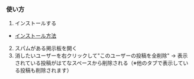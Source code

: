 ### 使い方

1. インストールする
  - [インストール方法](https://www.google.co.jp/search?q=Chrome+パッケージ化されていない拡張機能を読み込む)
2. スパムがある掲示板を開く
3. 消したいユーザーを右クリックして"このユーザーの投稿を全削除"
  -> 表示されている投稿がはてなスペースから削除される（※他のタブで表示している投稿も削除されます）
